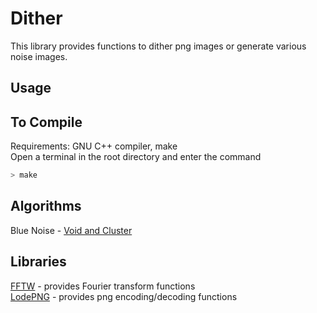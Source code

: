 # Dither

This library provides functions to dither png images or generate various noise images.

## Usage



## To Compile
Requirements: GNU C++ compiler, make<br />
Open a terminal in the root directory and enter the command
```bash
> make
```

## Algorithms
Blue Noise - [Void and Cluster](docs/1993-void-cluster.pdf)

## Libraries
[FFTW](https://www.fftw.org/) - provides Fourier transform functions<br/>
[LodePNG](https://lodev.org/lodepng/) - provides png encoding/decoding functions
